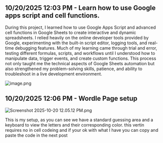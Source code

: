 <!--
  ===================    !!READ THIS NOTICE!!   ====================
  DO NOT edit this file manually. Your changes WILL BE OVERWRITTEN!
  This journal is auto generated and updated by Hack Club Blueprint.
  To edit this file, please edit your journal entries on Blueprint.
  ==================================================================
-->

## 10/20/2025 12:03 PM - Learn how to use Google apps script and cell functions.  

During this project, I learned how to use Google Apps Script and advanced cell functions in Google Sheets to create interactive and dynamic spreadsheets. I relied heavily on the online developer tools provided by Google, experimenting with the built-in script editor, logging tools, and real-time debugging features. Much of my learning came through trial and error, testing different formulas, scripts, and workflows until I understood how to manipulate data, trigger events, and create custom functions. This process not only taught me the technical aspects of Google Sheets automation but also strengthened my problem-solving skills, patience, and ability to troubleshoot in a live development environment.

![image.png](https://blueprint.hackclub.com/user-attachments/blobs/proxy/eyJfcmFpbHMiOnsiZGF0YSI6Mzc4MiwicHVyIjoiYmxvYl9pZCJ9fQ==--70f50e62eacab7a7e73310d791925829a5160def/image.png)
  

## 10/20/2025 12:06 PM - Wordle Page setup  

![Screenshot 2025-10-20 12.05.12 PM.png](https://blueprint.hackclub.com/user-attachments/blobs/proxy/eyJfcmFpbHMiOnsiZGF0YSI6Mzc4MywicHVyIjoiYmxvYl9pZCJ9fQ==--e67880e2159579c8566f0e2a92f849db88ec1493/Screenshot%202025-10-20%2012.05.12%20PM.png)


This is my setup, as you can see we have a standard guessing area and a keyboard to view the letters and their corresponding color. this vertin requires no in cell codeing and if your ok with what I have you can copy and paste the code in the next post  

